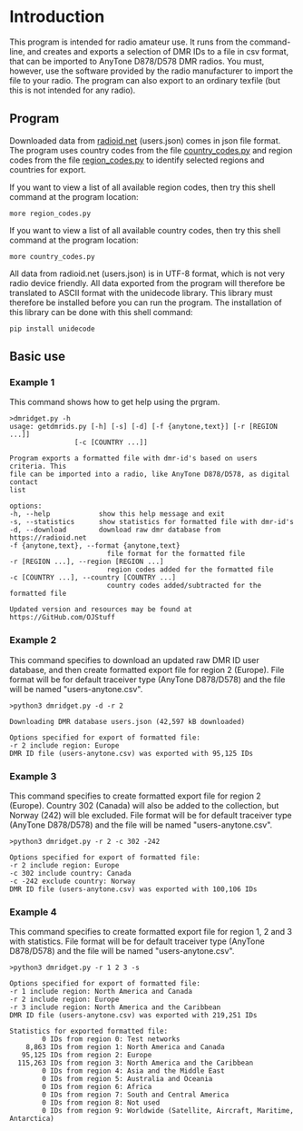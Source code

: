 # Introduction

This program is intended for radio amateur use. It runs from the command-line, and creates and exports a selection of DMR IDs to a file in csv format, that can be imported to AnyTone D878/D578 DMR radios. You must, however, use the software provided by the radio manufacturer to import the file to your radio. The program can also export to an ordinary texfile (but this is not intended for any radio).

## Program

Downloaded data from [radioid.net](https://radioid.net) (users.json) comes in json file format. The program uses country codes from the file [country_codes.py](country_codes.py) and region codes from the file [region_codes.py](region_codes.py) to identify selected regions and countries for export.

If you want to view a list of all available region codes, then try this shell command at the program location:

    more region_codes.py

If you want to view a list of all available country codes, then try this shell command at the program location:

    more country_codes.py

All data from radioid.net (users.json) is in UTF-8 format, which is not very radio device friendly. All data exported from the program will therefore be translated to ASCII format with the unidecode library. This library must therefore be installed before you can run the program. The installation of this library can be done with this shell command:

    pip install unidecode

## Basic use

### Example 1

This command shows how to get help using the prgram.

    >dmridget.py -h
    usage: getdmrids.py [-h] [-s] [-d] [-f {anytone,text}] [-r [REGION ...]]
                    [-c [COUNTRY ...]]

    Program exports a formatted file with dmr-id's based on users criteria. This
    file can be imported into a radio, like AnyTone D878/D578, as digital contact
    list

    options:
    -h, --help            show this help message and exit
    -s, --statistics      show statistics for formatted file with dmr-id's
    -d, --download        download raw dmr database from https://radioid.net
    -f {anytone,text}, --format {anytone,text}
                            file format for the formatted file
    -r [REGION ...], --region [REGION ...]
                            region codes added for the formatted file
    -c [COUNTRY ...], --country [COUNTRY ...]
                            country codes added/subtracted for the formatted file

    Updated version and resources may be found at https://GitHub.com/OJStuff

### Example 2

This command specifies to download an updated raw DMR ID user database, and then create formatted export file for region 2 (Europe). File format will be for default traceiver type (AnyTone D878/D578) and the file will be named "users-anytone.csv".

    >python3 dmridget.py -d -r 2

    Downloading DMR database users.json (42,597 kB downloaded)

    Options specified for export of formatted file:
    -r 2 include region: Europe
    DMR ID file (users-anytone.csv) was exported with 95,125 IDs

### Example 3

This command specifies to create formatted export file for region 2 (Europe). Country 302 (Canada) will also be added to the collection, but Norway (242) will ble excluded. File format will be for default traceiver type (AnyTone D878/D578) and the file will be named "users-anytone.csv".

    >python3 dmridget.py -r 2 -c 302 -242

    Options specified for export of formatted file:
    -r 2 include region: Europe
    -c 302 include country: Canada
    -c -242 exclude country: Norway
    DMR ID file (users-anytone.csv) was exported with 100,106 IDs

### Example 4

This command specifies to create formatted export file for region 1, 2 and 3 with statistics. File format will be for default traceiver type (AnyTone D878/D578) and the file will be named "users-anytone.csv".

    >python3 dmridget.py -r 1 2 3 -s

    Options specified for export of formatted file:
    -r 1 include region: North America and Canada
    -r 2 include region: Europe
    -r 3 include region: North America and the Caribbean
    DMR ID file (users-anytone.csv) was exported with 219,251 IDs

    Statistics for exported formatted file:
            0 IDs from region 0: Test networks
        8,863 IDs from region 1: North America and Canada
       95,125 IDs from region 2: Europe
      115,263 IDs from region 3: North America and the Caribbean
            0 IDs from region 4: Asia and the Middle East
            0 IDs from region 5: Australia and Oceania
            0 IDs from region 6: Africa
            0 IDs from region 7: South and Central America
            0 IDs from region 8: Not used
            0 IDs from region 9: Worldwide (Satellite, Aircraft, Maritime, Antarctica)
